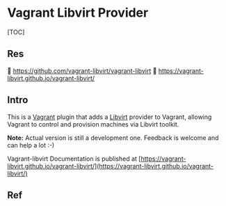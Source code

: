 # Vagrant Libvirt Provider

[TOC]



## Res
🚧 https://github.com/vagrant-libvirt/vagrant-libvirt
📂 https://vagrant-libvirt.github.io/vagrant-libvirt/



## Intro
This is a [Vagrant](http://www.vagrantup.com/) plugin that adds a [Libvirt](http://libvirt.org/) provider to Vagrant, allowing Vagrant to control and provision machines via Libvirt toolkit.

**Note:** Actual version is still a development one. Feedback is welcome and can help a lot :-)

Vagrant-libvirt Documentation is published at [https://vagrant-libvirt.github.io/vagrant-libvirt/](https://vagrant-libvirt.github.io/vagrant-libvirt/)



## Ref

